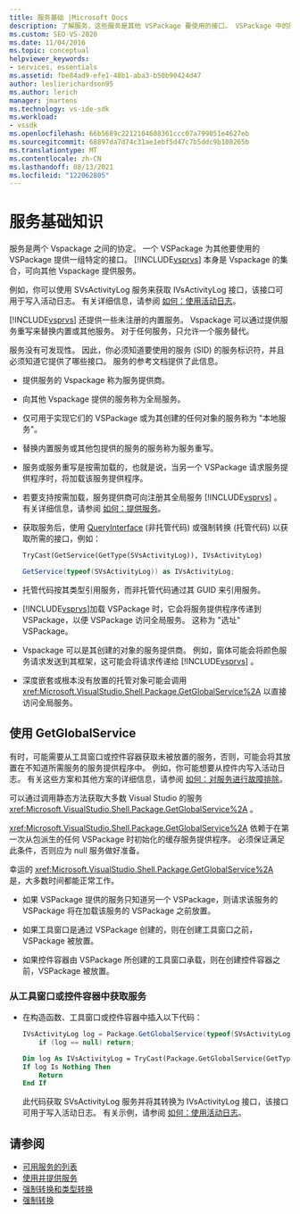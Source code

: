 ```yaml
---
title: 服务基础 |Microsoft Docs
description: 了解服务，这些服务是其他 VSPackage 要使用的接口。 VSPackage 中的服务可以替代内置或其他服务。
ms.custom: SEO-VS-2020
ms.date: 11/04/2016
ms.topic: conceptual
helpviewer_keywords:
- services, essentials
ms.assetid: fbe84ad9-efe1-48b1-aba3-b50b90424d47
author: leslierichardson95
ms.author: lerich
manager: jmartens
ms.technology: vs-ide-sdk
ms.workload:
- vssdk
ms.openlocfilehash: 66b5689c2212104608361ccc07a799051e4627eb
ms.sourcegitcommit: 68897da7d74c31ae1ebf5d47c7b5ddc9b108265b
ms.translationtype: MT
ms.contentlocale: zh-CN
ms.lasthandoff: 08/13/2021
ms.locfileid: "122062805"
---
```

# <a name="service-essentials"></a>服务基础知识
服务是两个 Vspackage 之间的协定。 一个 VSPackage 为其他要使用的 VSPackage 提供一组特定的接口。 [!INCLUDE[vsprvs](../../code-quality/includes/vsprvs_md.md)] 本身是 Vspackage 的集合，可向其他 Vspackage 提供服务。

 例如，你可以使用 SVsActivityLog 服务来获取 IVsActivityLog 接口，该接口可用于写入活动日志。 有关详细信息，请参阅 [如何：使用活动日志](../../extensibility/how-to-use-the-activity-log.md)。

 [!INCLUDE[vsprvs](../../code-quality/includes/vsprvs_md.md)] 还提供一些未注册的内置服务。 Vspackage 可以通过提供服务重写来替换内置或其他服务。 对于任何服务，只允许一个服务替代。

 服务没有可发现性。 因此，你必须知道要使用的服务 (SID) 的服务标识符，并且必须知道它提供了哪些接口。 服务的参考文档提供了此信息。

- 提供服务的 Vspackage 称为服务提供商。

- 向其他 Vspackage 提供的服务称为全局服务。

- 仅可用于实现它们的 VSPackage 或为其创建的任何对象的服务称为 "本地服务"。

- 替换内置服务或其他包提供的服务的服务称为服务重写。

- 服务或服务重写是按需加载的，也就是说，当另一个 VSPackage 请求服务提供程序时，将加载该服务提供程序。

- 若要支持按需加载，服务提供商可向注册其全局服务 [!INCLUDE[vsprvs](../../code-quality/includes/vsprvs_md.md)] 。 有关详细信息，请参阅 [如何：提供服务](../../extensibility/how-to-provide-a-service.md)。

- 获取服务后，使用 [QueryInterface](/cpp/atl/queryinterface) (非托管代码) 或强制转换 (托管代码) 以获取所需的接口，例如：

  ```vb
  TryCast(GetService(GetType(SVsActivityLog)), IVsActivityLog)
  ```

  ```csharp
  GetService(typeof(SVsActivityLog)) as IVsActivityLog;
  ```

- 托管代码按其类型引用服务，而非托管代码通过其 GUID 来引用服务。

- [!INCLUDE[vsprvs](../../code-quality/includes/vsprvs_md.md)]加载 VSPackage 时，它会将服务提供程序传递到 VSPackage，以便 VSPackage 访问全局服务。 这称为 "选址" VSPackage。

- Vspackage 可以是其创建的对象的服务提供商。 例如，窗体可能会将颜色服务请求发送到其框架，这可能会将请求传递给 [!INCLUDE[vsprvs](../../code-quality/includes/vsprvs_md.md)] 。

- 深度嵌套或根本没有放置的托管对象可能会调用 <xref:Microsoft.VisualStudio.Shell.Package.GetGlobalService%2A> 以直接访问全局服务。

<a name="how-to-use-getglobalservice"></a>

## <a name="use-getglobalservice"></a>使用 GetGlobalService

有时，可能需要从工具窗口或控件容器获取未被放置的服务，否则，可能会将其放置在不知道所需服务的服务提供程序中。 例如，你可能想要从控件内写入活动日志。 有关这些方案和其他方案的详细信息，请参阅 [如何：对服务进行故障排除](../../extensibility/how-to-troubleshoot-services.md)。

可以通过调用静态方法获取大多数 Visual Studio 的服务 <xref:Microsoft.VisualStudio.Shell.Package.GetGlobalService%2A> 。

<xref:Microsoft.VisualStudio.Shell.Package.GetGlobalService%2A> 依赖于在第一次从包派生的任何 VSPackage 时初始化的缓存服务提供程序。 必须保证满足此条件，否则应为 null 服务做好准备。

幸运的 <xref:Microsoft.VisualStudio.Shell.Package.GetGlobalService%2A> 是，大多数时间都能正常工作。

- 如果 VSPackage 提供的服务只知道另一个 VSPackage，则请求该服务的 VSPackage 将在加载该服务的 VSPackage 之前放置。

- 如果工具窗口是通过 VSPackage 创建的，则在创建工具窗口之前，VSPackage 被放置。

- 如果控件容器由 VSPackage 所创建的工具窗口承载，则在创建控件容器之前，VSPackage 被放置。

### <a name="to-get-a-service-from-within-a-tool-window-or-control-container"></a>从工具窗口或控件容器中获取服务

- 在构造函数、工具窗口或控件容器中插入以下代码：

    ```csharp
    IVsActivityLog log = Package.GetGlobalService(typeof(SVsActivityLog)) as IVsActivityLog;
        if (log == null) return;
    ```

    ```vb
    Dim log As IVsActivityLog = TryCast(Package.GetGlobalService(GetType(SVsActivityLog)), IVsActivityLog)
    If log Is Nothing Then
        Return
    End If
    ```

    此代码获取 SVsActivityLog 服务并将其转换为 IVsActivityLog 接口，该接口可用于写入活动日志。 有关示例，请参阅 [如何：使用活动日志](../../extensibility/how-to-use-the-activity-log.md)。

## <a name="see-also"></a>请参阅

- [可用服务的列表](../../extensibility/internals/list-of-available-services.md)
- [使用并提供服务](../../extensibility/using-and-providing-services.md)
- [强制转换和类型转换](/dotnet/csharp/programming-guide/types/casting-and-type-conversions)
- [强制转换](/cpp/cpp/casting)
